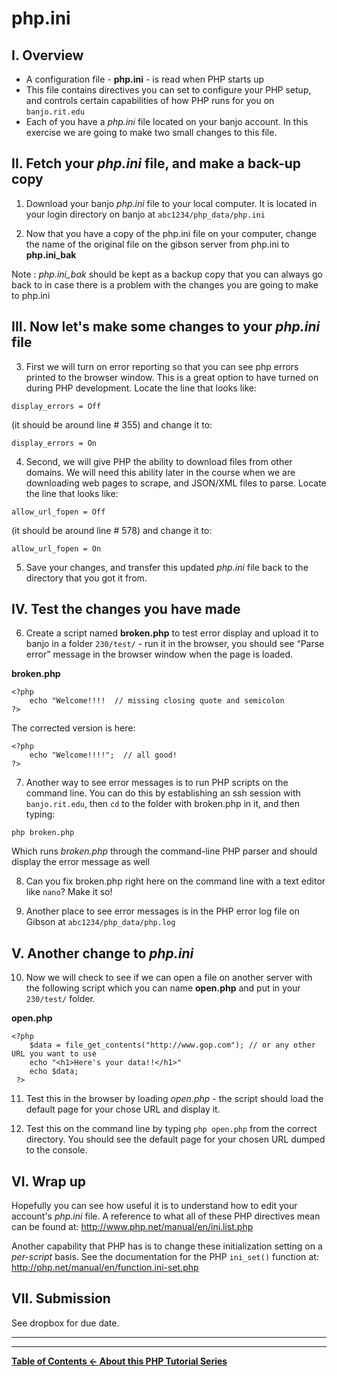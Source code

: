 # php.ini

## I. Overview

* A configuration file - **php.ini** - is read when PHP starts up
* This file contains directives you can set to configure your PHP setup, and controls certain capabilities of how PHP runs for you on `banjo.rit.edu`
* Each of you have a *php.ini* file located on your banjo account. In this exercise we are going to make two small changes to this file. 

## II. Fetch your *php.ini* file, and make a back-up copy

1. Download your banjo *php.ini* file to your local computer. It is located in your login directory on banjo at `abc1234/php_data/php.ini`

2. Now that you have a copy of the php.ini file on your computer, change the name of the original file on the gibson server from php.ini to **php.ini_bak**

Note : *php.ini_bak* should be kept as a backup copy that you can always go back to in case there is a problem with the changes you are going to make to php.ini


## III. Now let's make some changes to your *php.ini* file

3. First we will turn on error reporting so that you can see php errors printed to the browser window. This is a great option to have turned on during PHP development. Locate the line that looks like: 

`display_errors = Off `

(it should be around line # 355) and change it to:

 `display_errors = On`


4. Second, we will give PHP the ability to download files from other domains. We will need this ability later in the course when we are downloading web pages to scrape, and JSON/XML files to parse. Locate the line that looks like: 

`allow_url_fopen = Off`

(it should be around line # 578) and change it to:

 `allow_url_fopen = On`


5. Save your changes, and transfer this updated *php.ini* file back to the directory that you got it from.


## IV. Test the changes you have made

6. Create a script named **broken.php** to test error display and upload it to banjo in a folder `230/test/`  - run it in the browser, you should see “Parse error” message in the browser window when the page is loaded.

**broken.php** 
```
<?php
	echo "Welcome!!!!  // missing closing quote and semicolon
?>
```

The corrected version is here:

```
<?php
	echo "Welcome!!!!";  // all good!
?>
```

7. Another way to see error messages is to run PHP scripts on the command line. You can do this by establishing an ssh session with `banjo.rit.edu`, then `cd` to the folder with broken.php in it, and then typing:

`php broken.php`

Which runs *broken.php* through the command-line PHP parser and should display the error message as well


8. Can you fix broken.php right here on the command line with a text editor like `nano`? Make it so!


9. Another place to see error messages is in the PHP error log file on Gibson at `abc1234/php_data/php.log`

## V. Another change to *php.ini*
10. Now we will check to see if we can open a file on another server with the following script which you can name **open.php** and put in your `230/test/` folder.

**open.php**
```
<?php
	$data = file_get_contents("http://www.gop.com"); // or any other URL you want to use
	echo "<h1>Here's your data!!</h1>"
	echo $data;
 ?>
```

11. Test this in the browser by loading *open.php*  - the script should load the default page for your chose URL and display it. 

12. Test this on the command line by typing `php open.php` from the correct directory. You should see the default page for your chosen URL dumped to the console.

## VI. Wrap up
Hopefully you can see how useful it is to understand how to edit your account's *php.ini* file. A reference to what all of these PHP directives mean can be found at: http://www.php.net/manual/en/ini.list.php

Another capability that PHP has is to change these initialization setting on a *per-script* basis. See the documentation for the PHP `ini_set()` function at: http://php.net/manual/en/function.ini-set.php

## VII. Submission
See dropbox for due date.

<hr><hr>

**[Table of Contents <- About this PHP Tutorial Series](php-0.md)**
